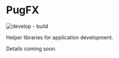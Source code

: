# PugFX
![develop - build](https://github.com/NDWX/PugFX/workflows/develop%20-%20build/badge.svg)

Helper libraries for application development.

Details coming soon.
